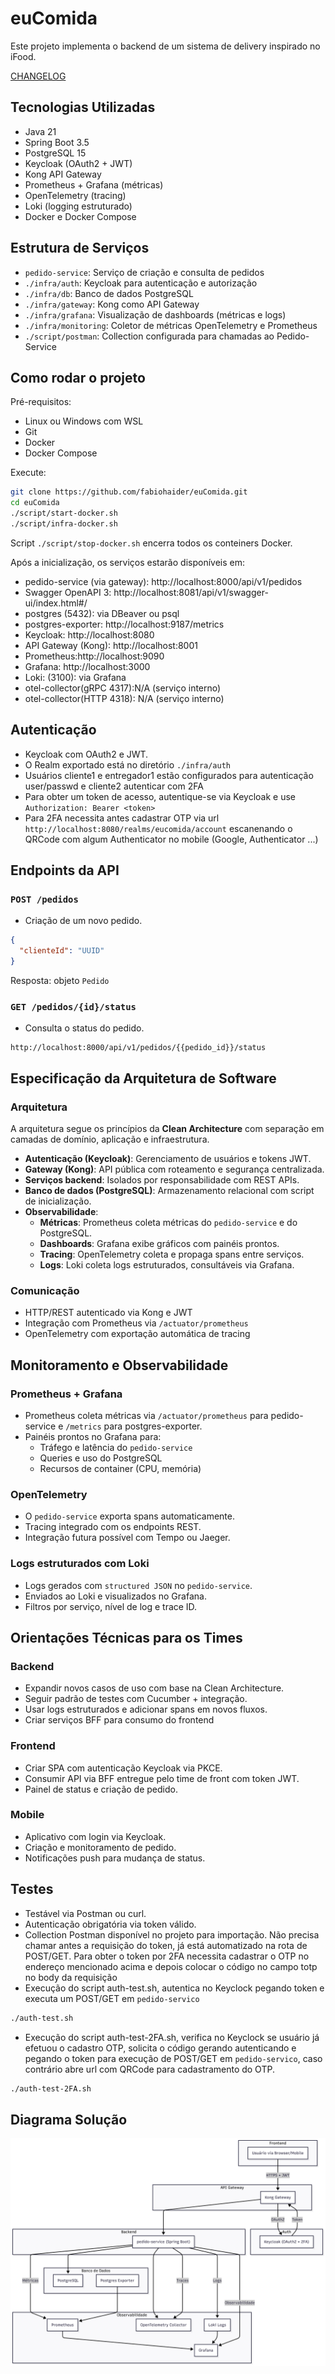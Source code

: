 # euComida 

Este projeto implementa o backend de um sistema de delivery inspirado no iFood.




[CHANGELOG](doc/CHANGELOG/CHANGELOG.md)




## Tecnologias Utilizadas

- Java 21
- Spring Boot 3.5
- PostgreSQL 15
- Keycloak (OAuth2 + JWT)
- Kong API Gateway
- Prometheus + Grafana (métricas)
- OpenTelemetry (tracing)
- Loki (logging estruturado)
- Docker e Docker Compose



## Estrutura de Serviços

- `pedido-service`: Serviço de criação e consulta de pedidos
- `./infra/auth`: Keycloak para autenticação e autorização
- `./infra/db`: Banco de dados PostgreSQL
- `./infra/gateway`: Kong como API Gateway
- `./infra/grafana`: Visualização de dashboards (métricas e logs)
- `./infra/monitoring`: Coletor de métricas OpenTelemetry e Prometheus
- `./script/postman`: Collection configurada para chamadas ao Pedido-Service



## Como rodar o projeto

Pré-requisitos:
- Linux ou Windows com WSL
- Git
- Docker
- Docker Compose

Execute:

```bash
git clone https://github.com/fabiohaider/euComida.git
cd euComida
./script/start-docker.sh
./script/infra-docker.sh
```

Script `./script/stop-docker.sh` encerra todos os conteiners Docker.

Após a inicialização, os serviços estarão disponíveis em:

- pedido-service (via gateway): http://localhost:8000/api/v1/pedidos
- Swagger OpenAPI 3: http://localhost:8081/api/v1/swagger-ui/index.html#/
- postgres (5432): via DBeaver ou psql
- postgres-exporter: http://localhost:9187/metrics
- Keycloak: http://localhost:8080
- API Gateway (Kong): http://localhost:8001
- Prometheus:http://localhost:9090
- Grafana: http://localhost:3000
- Loki: (3100): via Grafana
- otel-collector(gRPC 4317):N/A (serviço interno)
- otel-collector(HTTP 4318): N/A (serviço interno)



## Autenticação

- Keycloak com OAuth2 e JWT.
- O Realm exportado está no diretório `./infra/auth`
- Usuários cliente1 e entregador1 estão configurados para autenticação user/passwd e cliente2 autenticar com 2FA
- Para obter um token de acesso, autentique-se via Keycloak e use `Authorization: Bearer <token>`
- Para 2FA necessita antes cadastrar OTP via url `http://localhost:8080/realms/eucomida/account` escanenando o QRCode com algum Authenticator no mobile (Google, Authenticator ...)


## Endpoints da API

### `POST /pedidos`
- Criação de um novo pedido.
```json
{
  "clienteId": "UUID"
}
```
Resposta: objeto `Pedido`

### `GET /pedidos/{id}/status`
- Consulta o status do pedido.

```
http://localhost:8000/api/v1/pedidos/{{pedido_id}}/status
```



## Especificação da Arquitetura de Software

### Arquitetura
A arquitetura segue os princípios da **Clean Architecture** com separação em camadas de domínio, aplicação e infraestrutura.

- **Autenticação (Keycloak)**: Gerenciamento de usuários e tokens JWT.
- **Gateway (Kong)**: API pública com roteamento e segurança centralizada.
- **Serviços backend**: Isolados por responsabilidade com REST APIs.
- **Banco de dados (PostgreSQL)**: Armazenamento relacional com script de inicialização.
- **Observabilidade**:
  - **Métricas**: Prometheus coleta métricas do `pedido-service` e do PostgreSQL.
  - **Dashboards**: Grafana exibe gráficos com painéis prontos.
  - **Tracing**: OpenTelemetry coleta e propaga spans entre serviços.
  - **Logs**: Loki coleta logs estruturados, consultáveis via Grafana.

### Comunicação
- HTTP/REST autenticado via Kong e JWT
- Integração com Prometheus via `/actuator/prometheus`
- OpenTelemetry com exportação automática de tracing



## Monitoramento e Observabilidade

### Prometheus + Grafana
- Prometheus coleta métricas via `/actuator/prometheus` para pedido-service e `/metrics` para postgres-exporter.
- Painéis prontos no Grafana para:
  - Tráfego e latência do `pedido-service`
  - Queries e uso do PostgreSQL
  - Recursos de container (CPU, memória)

### OpenTelemetry
- O `pedido-service` exporta spans automaticamente.
- Tracing integrado com os endpoints REST.
- Integração futura possível com Tempo ou Jaeger.

### Logs estruturados com Loki
- Logs gerados com `structured JSON` no `pedido-service`.
- Enviados ao Loki e visualizados no Grafana.
- Filtros por serviço, nível de log e trace ID.



## Orientações Técnicas para os Times

### Backend
- Expandir novos casos de uso com base na Clean Architecture.
- Seguir padrão de testes com Cucumber + integração.
- Usar logs estruturados e adicionar spans em novos fluxos.
- Criar serviços BFF para consumo do frontend

### Frontend
- Criar SPA com autenticação Keycloak via PKCE.
- Consumir API via BFF entregue pelo time de front com token JWT.
- Painel de status e criação de pedido.

### Mobile
- Aplicativo com login via Keycloak.
- Criação e monitoramento de pedido.
- Notificações push para mudança de status.



## Testes

- Testável via Postman ou curl.
- Autenticação obrigatória via token válido.
- Collection Postman disponível no projeto para importação. Não precisa chamar antes a requisição do token, já está automatizado na rota de POST/GET. Para obter o token por 2FA necessita cadastrar o OTP no endereço mencionado acima e depois colocar o código no campo totp no body da requisição 
- Execução do script auth-test.sh,  autentica no Keyclock pegando token e executa um POST/GET em `pedido-servico`
```bash
./auth-test.sh
```
- Execução do script auth-test-2FA.sh, verifica no Keyclock se usuário já efetuou o cadastro OTP, solicita o código gerando autenticando e pegando o token para execução de POST/GET em `pedido-servico`, caso contrário abre url com QRCode para cadastramento do OTP.
```bash
./auth-test-2FA.sh
```



## Diagrama Solução
![Diagrama C4](doc/imagens/Diagrama-Solucao.png)






